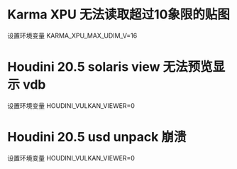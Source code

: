 # Karma XPU 无法读取超过10象限的贴图
设置环境变量 KARMA_XPU_MAX_UDIM_V=16
# Houdini 20.5 solaris view 无法预览显示 vdb
设置环境变量 HOUDINI_VULKAN_VIEWER=0
# Houdini 20.5 usd unpack 崩溃
设置环境变量 HOUDINI_VULKAN_VIEWER=0